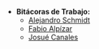 - **Bitácoras de Trabajo:**
    - [Alejandro Schmidt](logs/alejandro.md)
    - [Fabio Alpízar](logs/fabio.md)
    - [Josué Canales](logs/josue.md)